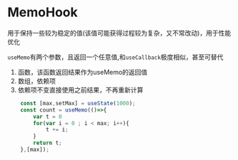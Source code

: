 # MemoHook

用于保持一些较为稳定的值(该值可能获得过程较为复杂，又不常改动)，用于性能优化

`useMemo`有两个参数，且返回一个任意值,和`useCallback`极度相似，甚至可替代
1. 函数，该函数返回结果作为useMemo的返回值
2. 数组，依赖项
3. 依赖项不变直接使用之前结果，不再重新计算

```javascript
    const [max,setMax] = useState(1000);
    const count = useMemo(()=>{
        var t = 0
        for(var i = 0 ; i < max; i++){
            t += i;
        }
        return t;
    },[max]);


```